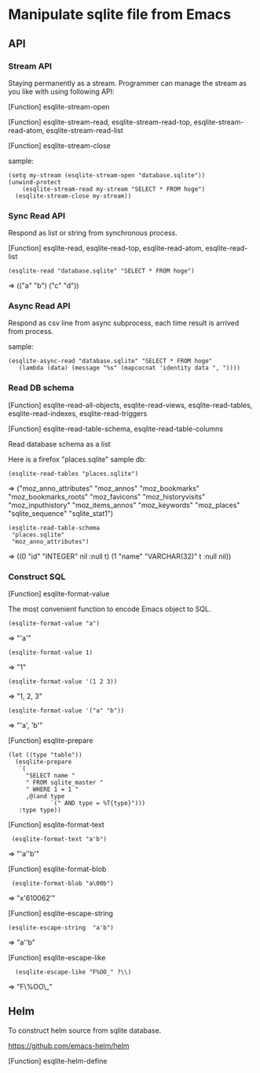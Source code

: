 Manipulate sqlite file from Emacs
=================================

## API

### Stream API

Staying permanently as a stream. Programmer can manage the stream as you like with using following API:

[Function] esqlite-stream-open

[Function] esqlite-stream-read, esqlite-stream-read-top, esqlite-stream-read-atom, esqlite-stream-read-list

[Function] esqlite-stream-close

sample:

    (setq my-stream (esqlite-stream-open "database.sqlite"))
    (unwind-protect
        (esqlite-stream-read my-stream "SELECT * FROM hoge")
      (esqlite-stream-close my-stream))

### Sync Read API

Respond as list or string from synchronous process.

[Function] esqlite-read, esqlite-read-top, esqlite-read-atom, esqlite-read-list

    (esqlite-read "database.sqlite" "SELECT * FROM hoge")

=>  (("a" "b") ("c" "d"))

### Async Read API

Respond as csv line from async subprocess, each time result is arrived from process.

sample:

    (esqlite-async-read "database.sqlite" "SELECT * FROM hoge"
	   (lambda (data) (message "%s" (mapcocnat 'identity data ", "))))

### Read DB schema

[Function] esqlite-read-all-objects, esqlite-read-views, esqlite-read-tables, esqlite-read-indexes, esqlite-read-triggers

[Function] esqlite-read-table-schema, esqlite-read-table-columns

Read database schema as a list

Here is a firefox "places.sqlite" sample db:

    (esqlite-read-tables "places.sqlite")

  => ("moz_anno_attributes" "moz_annos" "moz_bookmarks" "moz_bookmarks_roots" "moz_favicons" "moz_historyvisits" "moz_inputhistory" "moz_items_annos" "moz_keywords" "moz_places" "sqlite_sequence" "sqlite_stat1")

    (esqlite-read-table-schema
     "places.sqlite"
     "moz_anno_attributes")

  => ((0 "id" "INTEGER" nil :null t) (1 "name" "VARCHAR(32)" t :null nil))

### Construct SQL

[Function] esqlite-format-value

  The most convenient function to encode Emacs object to SQL.

    (esqlite-format-value "a")

   => "'a'"

    (esqlite-format-value 1)

   => "1"

    (esqlite-format-value '(1 2 3))

   => "1, 2, 3"

    (esqlite-format-value '("a" "b"))

   => "'a', 'b'"

[Function] esqlite-prepare

    (let ((type "table"))
      (esqlite-prepare
       `(
         "SELECT name "
         " FROM sqlite_master "
         " WHERE 1 = 1 "
         ,@(and type
                `(" AND type = %T{type}")))
       :type type))

[Function] esqlite-format-text

     (esqlite-format-text "a'b")

  => "'a''b'"

[Function] esqlite-format-blob

     (esqlite-format-blob "a\00b")

  => "x'610062'"

[Function] esqlite-escape-string

    (esqlite-escape-string  "a'b")

  => "a''b"

[Function] esqlite-escape-like

      (esqlite-escape-like "F%OO_" ?\\)

  => "F\\%OO\\_"

## Helm

To construct helm source from sqlite database.

https://github.com/emacs-helm/helm

[Function] esqlite-helm-define

